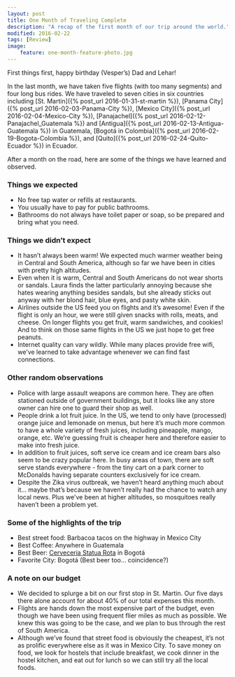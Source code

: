 ```yaml
---
layout: post
title: One Month of Traveling Complete
description: "A recap of the first month of our trip around the world."
modified: 2016-02-22
tags: [Review]
image:
    feature: one-month-feature-photo.jpg
---
```


First things first, happy birthday (Vesper’s) Dad and Lehar!

In the last month, we have taken five flights (with too many segments) and four long bus rides.
We have traveled to seven cities in six countries including [St. Martin]({% post_url 2016-01-31-st-martin %}), [Panama City]({% post_url 2016-02-03-Panama-City %}), [Mexico City]({% post_url 2016-02-04-Mexico-City %}), [Panajachel]({% post_url 2016-02-12-Panajachel_Guatemala %}) and [Antigua]({% post_url 2016-02-13-Antigua-Guatemala %}) in Guatemala, [Bogotá in Colombia]({% post_url 2016-02-19-Bogota-Colombia %}), and [Quito]({% post_url 2016-02-24-Quito-Ecuador %}) in Ecuador.

After a month on the road, here are some of the things we have learned and observed.

### Things we expected

* No free tap water or refills at restaurants.
* You usually have to pay for public bathrooms.
* Bathrooms do not always have toilet paper or soap, so be prepared and bring what you need.

### Things we didn’t expect

* It hasn’t always been warm! We expected much warmer weather being in Central and South America, although so far we have been in cities with pretty high altitudes.
* Even when it is warm, Central and South Americans do not wear shorts or sandals. Laura finds the latter particularly annoying because she hates wearing anything besides sandals, but she already sticks out anyway with her blond hair, blue eyes, and pasty white skin.
* Airlines outside the US feed you on flights and it’s awesome! Even if the flight is only an hour, we were still given snacks with rolls, meats, and cheese. On longer flights you get fruit, warm sandwiches, and cookies! And to think on those same flights in the US we just hope to get free peanuts.
* Internet quality can vary wildly. While many places provide free wifi, we’ve learned to take advantage whenever we can find fast connections.

### Other random observations

* Police with large assault weapons are common here. They are often stationed outside of government buildings, but it looks like any store owner can hire one to guard their shop as well.
* People drink a lot fruit juice. In the US, we tend to only have (processed) orange juice and lemonade on menus, but here it’s much more common to have a whole variety of fresh juices, including pineapple, mango, orange, etc. We’re guessing fruit is cheaper here and therefore easier to make into fresh juice.
* In addition to fruit juices, soft serve ice cream and ice cream bars also seem to be crazy popular here. In busy areas of town, there are soft serve stands everywhere - from the tiny cart on a park corner to McDonalds having separate counters exclusively for ice cream.
* Despite the Zika virus outbreak, we haven’t heard anything much about it... maybe that’s because we haven’t really had the chance to watch any local news. Plus we’ve been at higher altitudes, so mosquitoes really haven’t been a problem yet.

### Some of the highlights of the trip

* Best street food: Barbacoa tacos on the highway in Mexico City
* Best Coffee: Anywhere in Guatemala
* Best Beer: [Cerveceria Statua Rota](https://www.facebook.com/StatuaRota#_=_) in Bogotá
* Favorite City: Bogotá (Best beer too... coincidence?)

### A note on our budget

* We decided to splurge a bit on our first stop in St. Martin. Our five days there alone account for about 40% of our total expenses this month.
* Flights are hands down the most expensive part of the budget, even though we have been using frequent flier miles as much as possible. We knew this was going to be the case, and we plan to bus through the rest of South America.
* Although we’ve found that street food is obviously the cheapest, it’s not as prolific everywhere else as it was in Mexico City. To save money on food, we look for hostels that include breakfast, we cook dinner in the hostel kitchen, and eat out for lunch so we can still try all the local foods.
